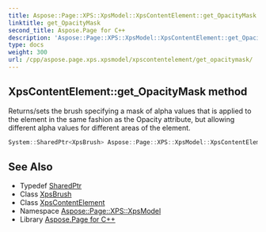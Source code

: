 ```yaml
---
title: Aspose::Page::XPS::XpsModel::XpsContentElement::get_OpacityMask method
linktitle: get_OpacityMask
second_title: Aspose.Page for C++
description: 'Aspose::Page::XPS::XpsModel::XpsContentElement::get_OpacityMask method. Returns/sets the brush specifying a mask of alpha values that is applied to the element in the same fashion as the Opacity attribute, but allowing different alpha values for different areas of the element in C++.'
type: docs
weight: 300
url: /cpp/aspose.page.xps.xpsmodel/xpscontentelement/get_opacitymask/
---
```

## XpsContentElement::get_OpacityMask method


Returns/sets the brush specifying a mask of alpha values that is applied to the element in the same fashion as the Opacity attribute, but allowing different alpha values for different areas of the element.

```cpp
System::SharedPtr<XpsBrush> Aspose::Page::XPS::XpsModel::XpsContentElement::get_OpacityMask()
```

## See Also

* Typedef [SharedPtr](../../../system/sharedptr/)
* Class [XpsBrush](../../xpsbrush/)
* Class [XpsContentElement](../)
* Namespace [Aspose::Page::XPS::XpsModel](../../)
* Library [Aspose.Page for C++](../../../)
